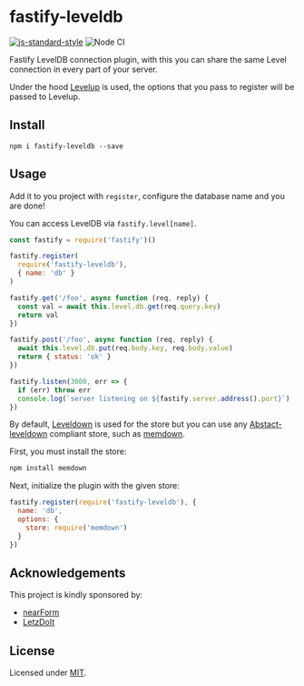 # fastify-leveldb

[![js-standard-style](https://img.shields.io/badge/code%20style-standard-brightgreen.svg?style=flat)](http://standardjs.com/)  ![Node CI](https://github.com/fastify/fastify-leveldb/workflows/Node%20CI/badge.svg)


Fastify LevelDB connection plugin, with this you can share the same Level connection in every part of your server.

Under the hood [Levelup](https://github.com/Level/levelup) is used, the options that you pass to register will be passed to Levelup.

## Install
```
npm i fastify-leveldb --save
```

## Usage
Add it to you project with `register`, configure the database name and you are done!

You can access LevelDB via `fastify.level[name]`.
```js
const fastify = require('fastify')()

fastify.register(
  require('fastify-leveldb'),
  { name: 'db' }
)

fastify.get('/foo', async function (req, reply) {
  const val = await this.level.db.get(req.query.key)
  return val
})

fastify.post('/foo', async function (req, reply) {
  await this.level.db.put(req.body.key, req.body.value)
  return { status: 'ok' }
})

fastify.listen(3000, err => {
  if (err) throw err
  console.log(`server listening on ${fastify.server.address().port}`)
})
```

By default, [Leveldown](https://github.com/Level/leveldown) is used for the store but you can use any [Abstact-leveldown](https://github.com/Level/abstract-leveldown/) compliant store, such as [memdown](https://github.com/Level/memdown).

First, you must install the store:

```sh
npm install memdown
```

Next, initialize the plugin with the given store:

```js
fastify.register(require('fastify-leveldb'), {
  name: 'db',
  options: {
    store: require('memdown')
  }
})
```

## Acknowledgements

This project is kindly sponsored by:
- [nearForm](http://nearform.com)
- [LetzDoIt](http://www.letzdoitapp.com/)

## License

Licensed under [MIT](./LICENSE).
